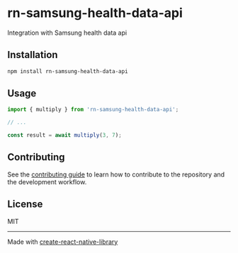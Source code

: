 # rn-samsung-health-data-api

Integration with Samsung health data api

## Installation

```sh
npm install rn-samsung-health-data-api
```

## Usage


```js
import { multiply } from 'rn-samsung-health-data-api';

// ...

const result = await multiply(3, 7);
```


## Contributing

See the [contributing guide](CONTRIBUTING.md) to learn how to contribute to the repository and the development workflow.

## License

MIT

---

Made with [create-react-native-library](https://github.com/callstack/react-native-builder-bob)
